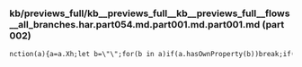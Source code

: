 ### kb/previews_full/kb__previews_full__kb__previews_full__flows__all_branches.har.part054.md.part001.md.part001.md (part 002)

```md
nction(a){a=a.Xh;let b=\"\";for(b in a)if(a.hasOwnProperty(b))break;if(!b)return null;const c=a[b];delet
```

```
